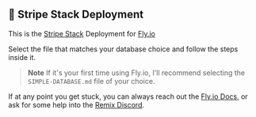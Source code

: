 ## 🚀 Stripe Stack Deployment

This is the [Stripe Stack](https://github.com/dev-xo/stripe-stack) Deployment for [Fly.io](https://fly.io)

Select the file that matches your database choice and follow the steps inside it.

> **Note**
> If it's your first time using Fly.io, I'll recommend selecting the `SIMPLE-DATABASE.md` file of your choice.

If at any point you get stuck, you can always reach out the [Fly.io Docs](https://fly.io/docs/), or ask for some help into the [Remix Discord](https://discord.com/invite/xwx7mMzVkA).